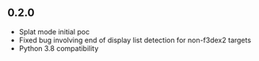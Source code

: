 ## 0.2.0
* Splat mode initial poc
* Fixed bug involving end of display list detection for non-f3dex2 targets
* Python 3.8 compatibility
